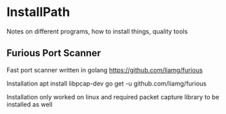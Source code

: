 # InstallPath
Notes on different programs, how to install things, quality tools

## Furious Port Scanner
Fast port scanner written in golang 
https://github.com/liamg/furious

Installation
apt install libpcap-dev
go get -u github.com/liamg/furious

Installation only worked on linux and required packet capture library to be installed as well
